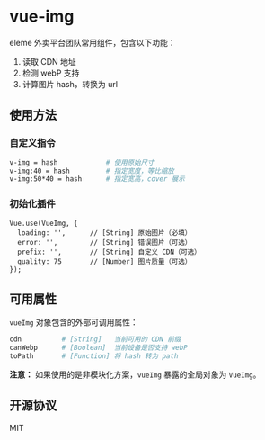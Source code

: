 # vue-img

eleme 外卖平台团队常用组件，包含以下功能：

1. 读取 CDN 地址
2. 检测 webP 支持
3. 计算图片 hash，转换为 url

## 使用方法

### 自定义指令

```bash
v-img = hash            # 使用原始尺寸
v-img:40 = hash         # 指定宽度，等比缩放
v-img:50*40 = hash      # 指定宽高，cover 展示
```

### 初始化插件

```JS
Vue.use(VueImg, {
  loading: '',      // [String] 原始图片（必填）
  error: '',        // [String] 错误图片（可选）
  prefix: '',       // [String] 自定义 CDN（可选）
  quality: 75       // [Number] 图片质量（可选）
});
```

## 可用属性

`vueImg` 对象包含的外部可调用属性：

```bash
cdn          # [String]   当前可用的 CDN 前缀
canWebp      # [Boolean]  当前设备是否支持 webP
toPath       # [Function] 将 hash 转为 path
```

**注意：** 如果使用的是非模块化方案，`vueImg` 暴露的全局对象为 `VueImg`。

## 开源协议

MIT